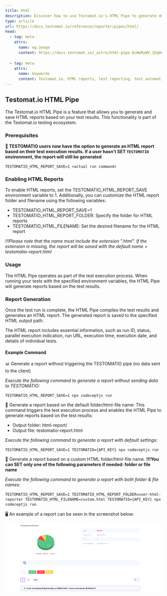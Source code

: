 ```yaml
---
title: Html
description: Discover how to use Testomat.io's HTML Pipe to generate detailed HTML reports from your test runs. Learn how to configure environment variables to save reports, customize output paths, and view essential test data like execution time and status.
type: article
url: https://docs.testomat.io/reference/reporter/pipes/html/
head:
  - tag: meta
    attrs:
      name: og:image
      content: https://docs.testomat.io/_astro/html-pipe.DcWwRyWV_1EqHcU.webp
      
  - tag: meta
    attrs:
      name: keywords
      content: Testomat.io, HTML reports, test reporting, test automation, environment variables, CI/CD, CodeceptJS, test result visualization, report generation
---
```

## Testomat.io HTML Pipe

The Testomat.io HTML Pipe is a feature that allows you to generate and save HTML reports based on your test results. This functionality is part of the Testomat.io testing ecosystem.

### Prerequisites

**🔌 TESTOMATIO users now have the option to generate an HTML report based on their test execution results. If a user hasn't SET `TESTOMATIO` environment, the report will still be generated**

```
TESTOMATIO_HTML_REPORT_SAVE=1 <actual run command>
```

### Enabling HTML Reports

To enable HTML reports, set the TESTOMATIO_HTML_REPORT_SAVE environment variable to 1. Additionally, you can customize the HTML report folder and filename using the following variables:

- TESTOMATIO_HTML_REPORT_SAVE=1
- TESTOMATIO_HTML_REPORT_FOLDER: Specify the folder for HTML reports
- TESTOMATIO_HTML_FILENAME: Set the desired filename for the HTML report

_!!!Please note that the name must include the extension ".html". If the extension is missing, the report will be saved with the default name = testomatio-report.html_

### Usage

The HTML Pipe operates as part of the test execution process. When running your tests with the specified environment variables, the HTML Pipe will generate reports based on the test results.

### Report Generation

Once the test run is complete, the HTML Pipe compiles the test results and generates an HTML report. The generated report is saved to the specified HTML output path.

The HTML report includes essential information, such as run ID, status, parallel execution indication, run URL, execution time, execution date, and details of individual tests.

#### Example Command

📊 Generate a report without triggering the TESTOMATIO pipe (no data sent to the client)

_Execute the following command to generate a report without sending data to TESTOMATIO:_

```
TESTOMATIO_HTML_REPORT_SAVE=1 npx codeceptjs run

```

📝 Generate a report based on the default folder/html-file name: This command triggers the test execution process and enables the HTML Pipe to generate reports based on the test results:

- Output folder: html-report/
- Output file: testomatio-report.html

_Execute the following command to generate a report with default settings:_

```
TESTOMATIO_HTML_REPORT_SAVE=1 TESTOMATIO={API_KEY} npx codeceptjs run

```

📂 Generate a report based on a custom HTML folder/html-file name.
**!!!You can SET only one of the following parameters if needed: folder or file name**

_Execute the following command to generate a report with both folder & file names:_

```
TESTOMATIO_HTML_REPORT_SAVE=1 TESTOMATIO_HTML_REPORT_FOLDER=user-html-reporter TESTOMATIO_HTML_FILENAME=custom.html TESTOMATIO={API_KEY} npx codeceptjs run

```

🖥️ An example of a report can be seen in the screenshot below:

![HTML example](./images/html-pipe.png)

